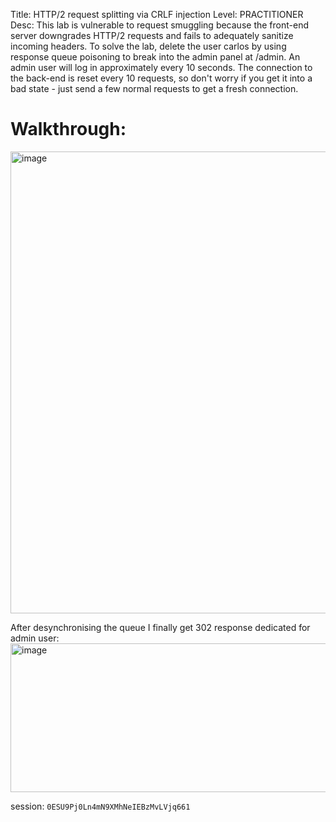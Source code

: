 Title: HTTP/2 request splitting via CRLF injection
Level: PRACTITIONER
Desc:  This lab is vulnerable to request smuggling because the front-end server downgrades HTTP/2 requests and fails to adequately sanitize incoming headers.
To solve the lab, delete the user carlos by using response queue poisoning to break into the admin panel at /admin. An admin user will log in approximately every 10 seconds.
The connection to the back-end is reset every 10 requests, so don't worry if you get it into a bad state - just send a few normal requests to get a fresh connection. 

# Walkthrough:
<img width="1878" height="739" alt="image" src="https://github.com/user-attachments/assets/29765655-35e5-4f0a-a965-80d47128c073" />

After desynchronising the queue I finally get 302 response dedicated for admin user:
<img width="1440" height="238" alt="image" src="https://github.com/user-attachments/assets/1774d240-1953-41c3-bfbf-337f83aa14c1" />

session: `0ESU9Pj0Ln4mN9XMhNeIEBzMvLVjq661`
